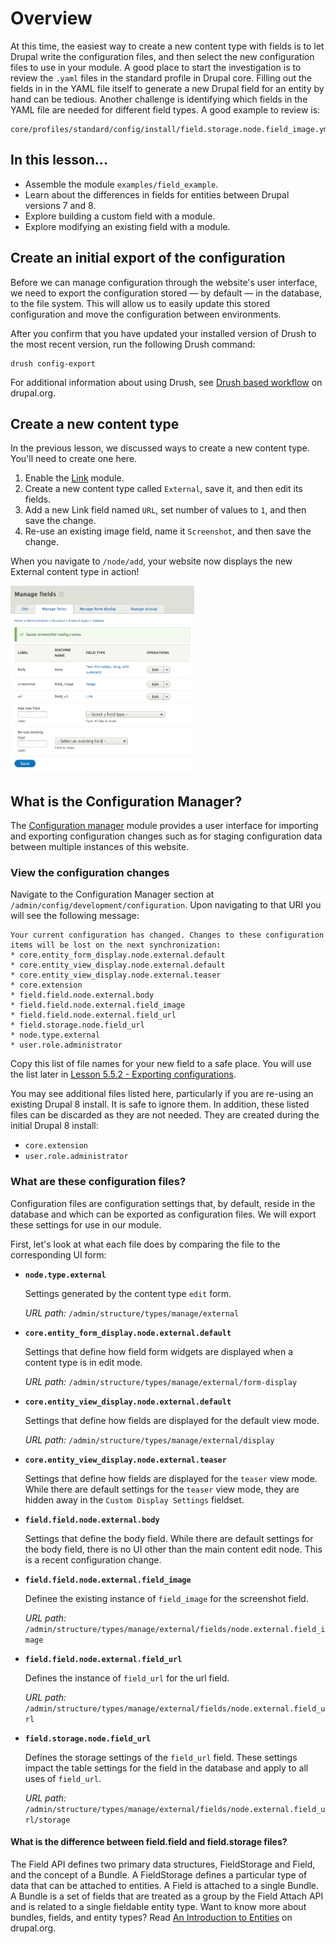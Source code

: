<!--
{
"name" : "drupal-8-fields-entities",
"version" : "0.0.1",
"title" : "Lesson 5.1 - Fields for entities",
"description" : "TBD",
"freshnessDate" : 2015-12-11,
"homepage" : "https://docs.acquia.com/articles/drupal-8-fields-entities",
"canonicalSource" : "https://docs.acquia.com/articles/drupal-8-fields-entities",
"license" : "CC BY-SA"
}
-->

<!-- @section -->

# Overview


At this time, the easiest way to create a new content type with fields is to let Drupal write the configuration files, and then select the new configuration files to use in your module. A good place to start the investigation is to review the `.yaml` files in the standard profile in Drupal core. Filling out the fields in in the YAML file itself to generate a new Drupal field for an entity by hand can be tedious. Another challenge is identifying which fields in the YAML file are needed for different field types. A good example to review is:

```
core/profiles/standard/config/install/field.storage.node.field_image.yml
```

<!-- @section -->

## In this lesson...

*   Assemble the module `examples/field_example`.
*   Learn about the differences in fields for entities between Drupal versions 7 and 8.
*   Explore building a custom field with a module.
*   Explore modifying an existing field with a module.

<!-- @section -->

## Create an initial export of the configuration

Before we can manage configuration through the website's user interface, we need to export the configuration stored — by default — in the database, to the file system. This will allow us to easily update this stored configuration and move the configuration between environments.

After you confirm that you have updated your installed version of Drush to the most recent version, run the following Drush command:

```
drush config-export
```

For additional information about using Drush, see [Drush based workflow](https://www.drupal.org/node/2416591) on drupal.org.

<!-- @section -->

## Create a new content type

In the previous lesson, we discussed ways to create a new content type. You'll need to create one here.

1.  Enable the [Link](https://www.drupal.org/project/link) module.
2.  Create a new content type called `External`, save it, and then edit its fields.
3.  Add a new Link field named `URL`, set number of values to `1`, and then save the change.
4.  Re-use an existing image field, name it `Screenshot`, and then save the change.

When you navigate to `/node/add`, your website now displays the new External content type in action!

![external-node.png](https://raw.githubusercontent.com/PronovixOutlearn/outlearn-acquia-entities-fields/master/assets/external-node.png)

<!-- @section -->

## What is the Configuration Manager?

The [Configuration manager](https://www.drupal.org/documentation/administer/config) module provides a user interface for importing and exporting configuration changes such as for staging configuration data between multiple instances of this website.

### View the configuration changes

Navigate to the Configuration Manager section at `/admin/config/development/configuration`. Upon navigating to that URI you will see the following message:

```
Your current configuration has changed. Changes to these configuration items will be lost on the next synchronization:
* core.entity_form_display.node.external.default
* core.entity_view_display.node.external.default
* core.entity_view_display.node.external.teaser
* core.extension
* field.field.node.external.body
* field.field.node.external.field_image
* field.field.node.external.field_url
* field.storage.node.field_url
* node.type.external
* user.role.administrator
```

Copy this list of file names for your new field to a safe place. You will use the list later in [Lesson 5.5.2 - Exporting configurations](https://docs.acquia.com/articles/drupal-8-exporting-configurations).

You may see additional files listed here, particularly if you are re-using an existing Drupal 8 install. It is safe to ignore them. In addition, these listed files can be discarded as they are not needed. They are created during the initial Drupal 8 install:

*   `core.extension`
*   `user.role.administrator`

### What are these configuration files?

Configuration files are configuration settings that, by default, reside in the database and which can be exported as configuration files. We will export these settings for use in our module.

First, let's look at what each file does by comparing the file to the corresponding UI form:

*   **`node.type.external`**

    Settings generated by the content type `edit` form.

    _URL path:_ `/admin/structure/types/manage/external`

*   **`core.entity_form_display.node.external.default`**

    Settings that define how field form widgets are displayed when a content type is in edit mode.

    _URL path:_ `/admin/structure/types/manage/external/form-display`

*   **`core.entity_view_display.node.external.default`**

    Settings that define how fields are displayed for the default view mode.

    _URL path:_ `/admin/structure/types/manage/external/display`

*   **`core.entity_view_display.node.external.teaser`**

    Settings that define how fields are displayed for the `teaser` view mode. While there are default settings for the `teaser` view mode, they are hidden away in the `Custom Display Settings` fieldset.

*   **`field.field.node.external.body`**

    Settings that define the body field. While there are default settings for the body field, there is no UI other than the main content edit node. This is a recent configuration change.

*   **`field.field.node.external.field_image`**

    Definee the existing instance of `field_image` for the screenshot field.

    _URL path:_ `/admin/structure/types/manage/external/fields/node.external.field_image`

*   **`field.field.node.external.field_url`**

    Defines the instance of `field_url` for the url field.

    _URL path:_ `/admin/structure/types/manage/external/fields/node.external.field_url`

*   **`field.storage.node.field_url`**

    Defines the storage settings of the `field_url` field. These settings impact the table settings for the field in the database and apply to all uses of `field_url`.

    _URL path:_ `/admin/structure/types/manage/external/fields/node.external.field_url/storage`

#### What is the difference between field.field and field.storage files?

The Field API defines two primary data structures, FieldStorage and Field, and the concept of a Bundle. A FieldStorage defines a particular type of data that can be attached to entities. A Field is attached to a single Bundle. A Bundle is a set of fields that are treated as a group by the Field Attach API and is related to a single fieldable entity type. Want to know more about bundles, fields, and entity types? Read [An Introduction to Entities](https://www.drupal.org/node/1261744) on drupal.org.
